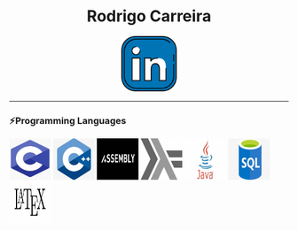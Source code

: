 ## <h1 align="center">Rodrigo Carreira</h1>


<p align="center">
   <a href="https://www.linkedin.com/in/Emilio-Rodrigo-Carreira-Villalta-2a62aa250/">
      <img src="https://github.com/rorro6787/rorro6787/blob/main/Images/255319.png" alt="Descripción de la imagen" width="100" height="100" />
   </a>
</p>

<hr style="height:2px;border-width:0;color:gray;background-color:gray">

### ⚡Programming Languages
<img src="https://github.com/rorro6787/rorro6787/blob/main/Images/Images/languages/th.jpeg" alt="Descripción de la imagen" width="75" height="75" />  <img src="https://github.com/rorro6787/rorro6787/blob/main/Images/Images/languages/th%20(1).jpeg" alt="Descripción de la imagen" width="75" height="75" /> <img src="https://github.com/rorro6787/rorro6787/blob/main/Images/Images/languages/th%20(7).jpeg" alt="Descripción de la imagen" width="75" height="75" /> <img src="https://github.com/rorro6787/rorro6787/blob/main/Images/Images/languages/th%20(2).jpeg" alt="Descripción de la imagen" width="75" height="75" /> <img src="https://github.com/rorro6787/rorro6787/blob/main/Images/Images/languages/th%20(4).jpeg" alt="Descripción de la imagen" width="75" height="75" /> <img src="https://github.com/rorro6787/rorro6787/blob/main/Images/Images/languages/th%20(5).jpeg" alt="Descripción de la imagen" width="75" height="75" /> <img src="https://github.com/rorro6787/rorro6787/blob/main/Images/Images/languages/th%20(6).jpeg" alt="Descripción de la imagen" width="75" height="75" /> 


















<!--
**rorro6787/rorro6787** is a ✨ _special_ ✨ repository because its `README.md` (this file) appears on your GitHub profile.

Here are some ideas to get you started:

- 🔭 I’m currently working on ...
- 🌱 I’m currently learning ...
- 👯 I’m looking to collaborate on ...
- 🤔 I’m looking for help with ...
- 💬 Ask me about ...
- 📫 How to reach me: ...
- 😄 Pronouns: ...
- ⚡ Fun fact: ...
-->
